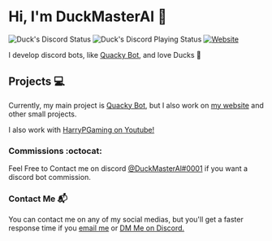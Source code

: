 # Hi, I'm DuckMasterAl :wave:
![Duck's Discord Status](https://img.shields.io/endpoint?label=currently&url=https://dev.discordprofiles.me/api/badge/status/443217277580738571) ![Duck's Discord Playing Status](https://img.shields.io/endpoint?label=playing/using&url=https://dev.discordprofiles.me/api/badge/playing/443217277580738571) [![Website](https://img.shields.io/website?label=Duck%27s%20Website&logo=atom&up_message=online&url=https%3A%2F%2Fduck.js.org)](https://duck.js.org)

I develop discord bots, like [Quacky Bot](https://quacky.js.org), and love Ducks :duck:

## Projects 💻 
Currently, my main project is [Quacky Bot](https://quacky.js.org), but I also work on [my website](https://duck.js.org) and other small projects.
<!-- I also am a Moderator on [Discord Extreme List](https://discordextremelist.xyz) and work with [HarryPGaming on Youtube!]-->
I also work with [HarryPGaming on Youtube!](https://www.youtube.com/channel/UCr35D4WaXok9l5r5sLfLHmw)
### Commissions :octocat: 
Feel Free to Contact me on discord [@DuckMasterAl#0001](https://discord.com/users/443217277580738571) if you want a discord bot commission.
### Contact Me 📬 
You can contact me on any of my social medias, but you'll get a faster response time if you [email me](mailto:duckmaster.dev@gmail.com) or [DM Me on Discord.](https://discord.com/users/443217277580738571)
